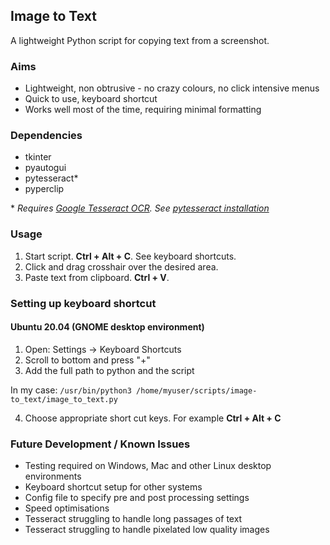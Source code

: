 ## Image to Text
A lightweight Python script for copying text from a screenshot.

### Aims
* Lightweight, non obtrusive - no crazy colours, no click intensive menus
* Quick to use, keyboard shortcut
* Works well most of the time, requiring minimal formatting

### Dependencies
* tkinter
* pyautogui
* pytesseract\*
* pyperclip

\* *Requires [Google Tesseract OCR](https://github.com/tesseract-ocr/tesseract). See [pytesseract installation](https://pypi.org/project/pytesseract/)*

### Usage
1. Start script. **Ctrl + Alt + C**. See keyboard shortcuts.
2. Click and drag crosshair over the desired area.
3. Paste text from clipboard. **Ctrl + V**.



### Setting up keyboard shortcut
#### Ubuntu 20.04 (GNOME desktop environment)
1. Open: Settings -> Keyboard Shortcuts
2. Scroll to bottom and press "+"
3. Add the full path to python and the script

In my case: `/usr/bin/python3 /home/myuser/scripts/image-to_text/image_to_text.py`

4. Choose appropriate short cut keys. For example **Ctrl + Alt + C**



### Future Development / Known Issues
* Testing required on Windows, Mac and other Linux desktop environments
* Keyboard shortcut setup for other systems
* Config file to specify pre and post processing settings
* Speed optimisations
* Tesseract struggling to handle long passages of text
* Tesseract struggling to handle pixelated low quality images



